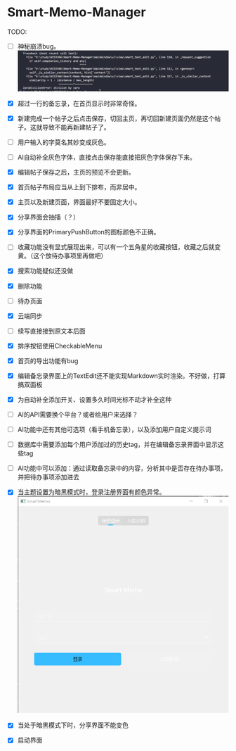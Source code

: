 # Smart-Memo-Manager

TODO:
- [ ] 神秘崩溃bug。
  ![alt text](image.png)
- [x] 超过一行的备忘录，在首页显示时非常奇怪。
- [x] 新建完成一个帖子之后点击保存，切回主页，再切回新建页面仍然是这个帖子。这就导致不能再新建帖子了。
- [ ] 用户输入的字莫名其妙变成灰色。
- [ ] AI自动补全灰色字体，直接点击保存能直接把灰色字体保存下来。
- [x] 编辑帖子保存之后，主页的预览不会更新。
- [x] 首页帖子布局应当从上到下排布，而非居中。
- [x] 主页以及新建页面，界面最好不要固定大小。
- [x] 分享界面会抽搐（？）
- [x] 分享界面的PrimaryPushButton的图标颜色不正确。
- [ ] 收藏功能没有显式展现出来，可以有一个五角星的收藏按钮，收藏之后就变黄。（这个放待办事项里再做吧）
- [x] 搜索功能疑似还没做
- [x] 删除功能
- [ ] 待办页面
- [x] 云端同步
- [ ] 续写直接接到原文本后面
- [x] 排序按钮使用CheckableMenu
- [x] 首页的导出功能有bug
- [x] 编辑备忘录界面上的TextEdit还不能实现Markdown实时渲染。不好做，打算搞双面板
- [x] 为自动补全添加开关、设置多久时间光标不动才补全这种
- [ ] AI的API需要换个平台？或者给用户来选择？
- [ ] AI功能中还有其他可选项（看手机备忘录），以及添加用户自定义提示词
- [ ] 数据库中需要添加每个用户添加过的历史tag，并在编辑备忘录界面中显示这些tag
- [ ] AI功能中可以添加：通过读取备忘录中的内容，分析其中是否存在待办事项，并把待办事项添加进去
- [x] 当主题设置为暗黑模式时，登录注册界面有颜色异常。
  ![111](problem.png)

- [x] 当处于暗黑模式下时，分享界面不能变色
- [x] 启动界面